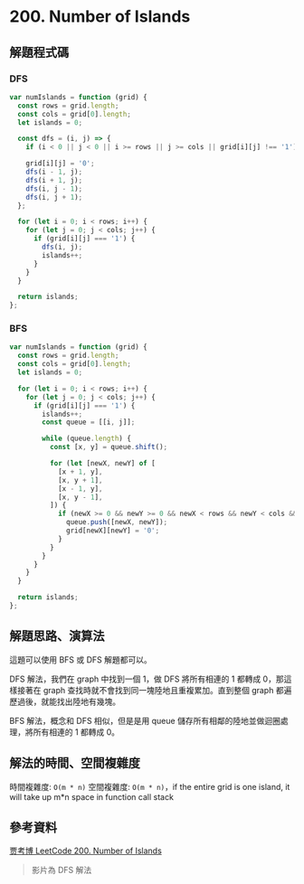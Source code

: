 # 200. Number of Islands

## 解題程式碼

### DFS

```javascript
var numIslands = function (grid) {
  const rows = grid.length;
  const cols = grid[0].length;
  let islands = 0;

  const dfs = (i, j) => {
    if (i < 0 || j < 0 || i >= rows || j >= cols || grid[i][j] !== '1') return;

    grid[i][j] = '0';
    dfs(i - 1, j);
    dfs(i + 1, j);
    dfs(i, j - 1);
    dfs(i, j + 1);
  };

  for (let i = 0; i < rows; i++) {
    for (let j = 0; j < cols; j++) {
      if (grid[i][j] === '1') {
        dfs(i, j);
        islands++;
      }
    }
  }

  return islands;
};
```

### BFS

```javascript
var numIslands = function (grid) {
  const rows = grid.length;
  const cols = grid[0].length;
  let islands = 0;

  for (let i = 0; i < rows; i++) {
    for (let j = 0; j < cols; j++) {
      if (grid[i][j] === '1') {
        islands++;
        const queue = [[i, j]];

        while (queue.length) {
          const [x, y] = queue.shift();

          for (let [newX, newY] of [
            [x + 1, y],
            [x, y + 1],
            [x - 1, y],
            [x, y - 1],
          ]) {
            if (newX >= 0 && newY >= 0 && newX < rows && newY < cols && grid[newX][newY] === '1') {
              queue.push([newX, newY]);
              grid[newX][newY] = '0';
            }
          }
        }
      }
    }
  }

  return islands;
};
```

## 解題思路、演算法

這題可以使用 BFS 或 DFS 解題都可以。

DFS 解法，我們在 graph 中找到一個 1，做 DFS 將所有相連的 1 都轉成 0，那這樣接著在 graph 查找時就不會找到同一塊陸地且重複累加。直到整個 graph 都遍歷過後，就能找出陸地有幾塊。

BFS 解法，概念和 DFS 相似，但是是用 queue 儲存所有相鄰的陸地並做迴圈處理，將所有相連的 1 都轉成 0。

## 解法的時間、空間複雜度

時間複雜度: `O(m * n)`
空間複雜度: `O(m * n)`，if the entire grid is one island, it will take up m\*n space in function call stack

## 參考資料

[贾考博 LeetCode 200. Number of Islands](https://youtu.be/WboLnmBXZAA?si=q0s41_ZFZRJojYuv)

> 影片為 DFS 解法
